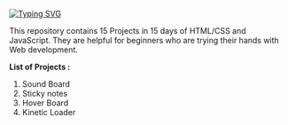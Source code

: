 [![Typing SVG](https://readme-typing-svg.herokuapp.com?color=2316F7&lines=15-Projects-in-15-Days)](https://git.io/typing-svg)

This repository contains 15 Projects in 15 days of HTML/CSS and JavaScript.
 They are helpful for beginners who are trying their hands with Web development.

<b>List of Projects :

1) </B>Sound Board
2) Sticky notes
3) Hover Board
4) Kinetic Loader
